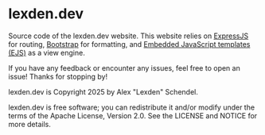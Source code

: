 # lexden.dev
Source code of the lexden.dev website. This website relies on [ExpressJS](https://expressjs.com/) for routing, [Bootstrap](https://getbootstrap.com/) for formatting, and [Embedded JavaScript templates (EJS)](https://ejs.co/) as a view engine.

If you have any feedback or encounter any issues, feel free to open an issue! Thanks for stopping by!

lexden.dev is Copyright 2025 by Alex "Lexden" Schendel.

lexden.dev is free software; you can redistribute it and/or modify under the terms of the Apache License, Version 2.0. See the LICENSE and NOTICE for more details.